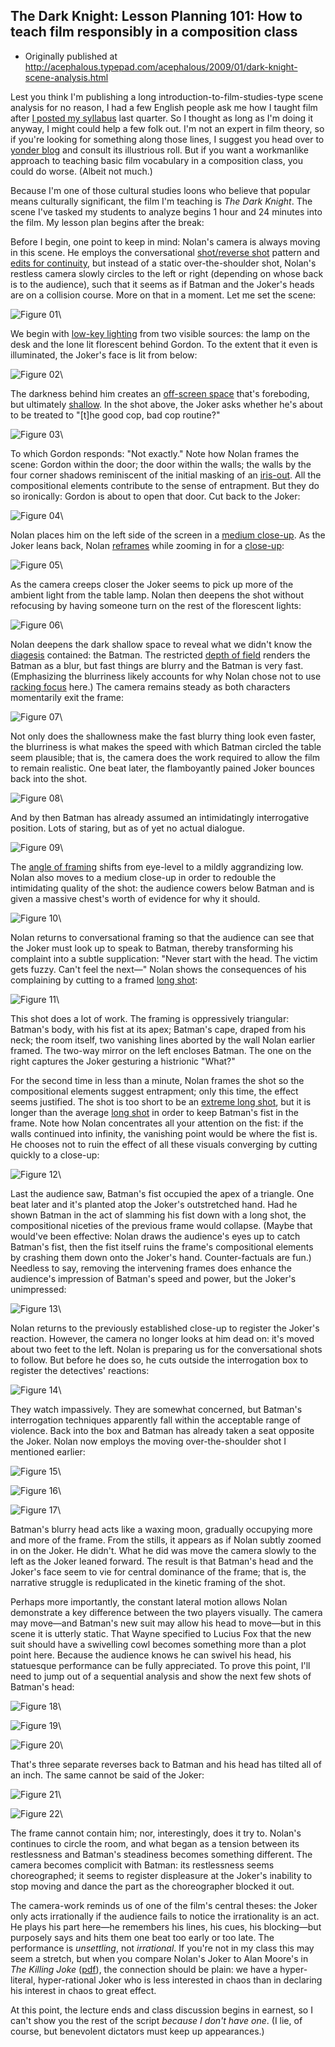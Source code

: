 ## The Dark Knight: Lesson Planning 101: How to teach film responsibly in a composition class

 * Originally published at http://acephalous.typepad.com/acephalous/2009/01/dark-knight-scene-analysis.html

Lest you think I'm publishing a long introduction-to-film-studies-type scene analysis for no reason, I had a few English people ask me how I taught film after [I posted my syllabus](http://www.thevalve.org/go/valve/article/my/) last quarter.  So I thought as long as I'm doing it anyway, I might could help a few folk out.  I'm not an expert in film theory, so if you're looking for something along those lines, I suggest you head over to [yonder blog](http://chutry.wordherders.net/wp/) and consult its illustrious roll.  But if you want a workmanlike approach to teaching basic film vocabulary in a composition class, you could do worse.  (Albeit not much.)

Because I'm one of those cultural studies loons who believe that popular means culturally significant, the film I'm teaching is *The Dark Knight*.  The scene I've tasked my students to analyze begins 1 hour and 24 minutes into the film.  My lesson plan begins after the break:

Before I begin, one point to keep in mind: Nolan's camera is always moving in this scene.  He employs the conversational [shot/reverse shot](http://classes.yale.edu/film-analysis/htmfiles/editing.htm#51531) pattern and [edits for continuity](http://classes.yale.edu/film-analysis/htmfiles/editing.htm#22186), but instead of a static over-the-shoulder shot, Nolan's restless camera slowly circles to the left or right (depending on whose back is to the audience), such that it seems as if Batman and the Joker's heads are on a collision course.  More on that in a moment.  Let me set the scene:

![Figure 01](../../images/film/the-dark-knight-1/01.jpg)\ 

We begin with [low-key lighting](http://classes.yale.edu/film-analysis/htmfiles/mise-en-scene.htm#140506) from two visible sources: the lamp on the desk and the lone lit florescent behind Gordon.  To the extent that it even is illuminated, the Joker's face is lit from below:

![Figure 02](../../images/film/the-dark-knight-1/02.jpg)\ 

The darkness behind him creates an [off-screen space](http://classes.yale.edu/film-analysis/htmfiles/mise-en-scene.htm#58416) that's foreboding, but ultimately [shallow](http://classes.yale.edu/film-analysis/htmfiles/mise-en-scene.htm#32777).  In the shot above, the Joker asks whether he's about to be treated to "[t]he good cop, bad cop routine?"  

![Figure 03](../../images/film/the-dark-knight-1/03.jpg)\ 

To which Gordon responds: "Not exactly."  Note how Nolan frames the scene: Gordon within the door; the door within the walls; the walls by the four corner shadows reminiscent of the initial masking of an [iris-out](http://classes.yale.edu/film-analysis/htmfiles/editing.htm#51528).  All the compositional elements contribute to the sense of entrapment.  But they do so ironically: Gordon is about to open that door.  Cut back to the Joker:

![Figure 04](../../images/film/the-dark-knight-1/04.jpg)\ 

Nolan places him on the left side of the screen in a [medium close-up](http://classes.yale.edu/film-analysis/htmfiles/cinematography.htm#48047).  As the Joker leans back, Nolan [reframes](http://classes.yale.edu/film-analysis/htmfiles/cinematography.htm#48018) while zooming in for a [close-up](http://classes.yale.edu/film-analysis/htmfiles/cinematography.htm#48048):

![Figure 05](../../images/film/the-dark-knight-1/05.jpg)\ 

As the camera creeps closer the Joker seems to pick up more of the ambient light from the table lamp.  Nolan then deepens the shot without refocusing by having someone turn on the rest of the florescent lights:

![Figure 06](../../images/film/the-dark-knight-1/06.jpg)\ 

Nolan deepens the dark shallow space to reveal what we didn't know the [diagesis](http://classes.yale.edu/film-analysis/htmfiles/basic-terms.htm#25890) contained: the Batman.  The restricted [depth of field](http://classes.yale.edu/film-analysis/htmfiles/cinematography.htm#38662) renders the Batman as a blur, but fast things are blurry and the Batman is very fast.  (Emphasizing the blurriness likely accounts for why Nolan chose not to use [racking focus](http://classes.yale.edu/film-analysis/htmfiles/cinematography.htm#53908) here.)  The camera remains steady as both characters momentarily exit the frame:

![Figure 07](../../images/film/the-dark-knight-1/07.jpg)\ 

Not only does the shallowness make the fast blurry thing look even faster, the blurriness is what makes the speed with which Batman circled the table seem plausible; that is, the camera does the work required to allow the film to remain realistic.  One beat later, the flamboyantly pained Joker bounces back into the shot.  

![Figure 08](../../images/film/the-dark-knight-1/08.jpg)\ 

And by then Batman has already assumed an intimidatingly interrogative position.  Lots of staring, but as of yet no actual dialogue.

![Figure 09](../../images/film/the-dark-knight-1/09.jpg)\ 

The [angle of framing](http://classes.yale.edu/film-analysis/htmfiles/cinematography.htm#48004) shifts from eye-level to a mildly aggrandizing low.  Nolan also moves to a medium close-up in order to redouble the intimidating quality of the shot: the audience cowers below Batman and is given a massive chest's worth of evidence for why it should.  

![Figure 10](../../images/film/the-dark-knight-1/10.jpg)\ 

Nolan returns to conversational framing so that the audience can see that the Joker must look up to speak to Batman, thereby transforming his complaint into a subtle supplication: "Never start with the head.  The victim gets fuzzy.  Can't feel the next—"  Nolan shows the consequences of his complaining by cutting to a framed [long shot](http://classes.yale.edu/film-analysis/htmfiles/cinematography.htm#48039):

![Figure 11](../../images/film/the-dark-knight-1/11.jpg)\ 

This shot does a lot of work.  The framing is oppressively triangular: Batman's body, with his fist at its apex; Batman's cape, draped from his neck; the room itself, two vanishing lines aborted by the wall Nolan earlier framed.  The two-way mirror on the left encloses Batman.  The one on the right captures the Joker gesturing a histrionic "What?"  

For the second time in less than a minute, Nolan frames the shot so the compositional elements suggest entrapment; only this time, the effect seems justified.  The shot is too short to be an [extreme long shot](http://classes.yale.edu/film-analysis/htmfiles/cinematography.htm#48035), but it is longer than the average [long shot](http://classes.yale.edu/film-analysis/htmfiles/cinematography.htm#48039) in order to keep Batman's fist in the frame.  Note how Nolan concentrates all your attention on the fist: if the walls continued into infinity, the vanishing point would be where the fist is.  He chooses not to ruin the effect of all these visuals converging by cutting quickly to a close-up:

![Figure 12](../../images/film/the-dark-knight-1/12.jpg)\ 

Last the audience saw, Batman's fist occupied the apex of a triangle.  One beat later and it's planted atop the Joker's outstretched hand.  Had he shown Batman in the act of slamming his fist down with a long shot, the compositional niceties of the previous frame would collapse.  (Maybe that would've been effective: Nolan draws the audience's eyes up to catch Batman's fist, then the fist itself ruins the frame's compositional elements by crashing them down onto the Joker's hand.  Counter-factuals are fun.)  Needless to say, removing the intervening frames does enhance the audience's impression of Batman's speed and power, but the Joker's unimpressed:

![Figure 13](../../images/film/the-dark-knight-1/13.jpg)\ 

Nolan returns to the previously established close-up to register the Joker's reaction.  However, the camera no longer looks at him dead on: it's moved about two feet to the left.  Nolan is preparing us for the conversational shots to follow.  But before he does so, he cuts outside the interrogation box to register the detectives' reactions:

![Figure 14](../../images/film/the-dark-knight-1/14.jpg)\ 

They watch impassively.  They are somewhat concerned, but Batman's interrogation techniques apparently fall within the acceptable range of violence.  Back into the box and Batman has already taken a seat opposite the Joker.  Nolan now employs the moving over-the-shoulder shot I mentioned earlier:

![Figure 15](../../images/film/the-dark-knight-1/15.jpg)\ 

![Figure 16](../../images/film/the-dark-knight-1/16.jpg)\ 

![Figure 17](../../images/film/the-dark-knight-1/17.jpg)\ 

Batman's blurry head acts like a waxing moon, gradually occupying more and more of the frame.  From the stills, it appears as if Nolan subtly zoomed in on the Joker.  He didn't.  What he did was move the camera slowly to the left as the Joker leaned forward.  The result is that Batman's head and the Joker's face seem to vie for central dominance of the frame; that is, the narrative struggle is reduplicated in the kinetic framing of the shot.  

Perhaps more importantly, the constant lateral motion allows Nolan demonstrate a key difference between the two players visually.  The camera may move—and Batman's new suit may allow his head to move—but in this scene it is utterly static.  That Wayne specified to Lucius Fox that the new suit should have a swivelling cowl becomes something more than a plot point here.  Because the audience knows he can swivel his head, his statuesque performance can be fully appreciated.  To prove this point, I'll need to jump out of a sequential analysis and show the next few shots of Batman's head:

![Figure 18](../../images/film/the-dark-knight-1/18.jpg)\ 

![Figure 19](../../images/film/the-dark-knight-1/19.jpg)\ 

![Figure 20](../../images/film/the-dark-knight-1/20.jpg)\ 

That's three separate reverses back to Batman and his head has tilted all of an inch.  The same cannot be said of the Joker:

![Figure 21](../../images/film/the-dark-knight-1/21.jpg)\ 

![Figure 22](../../images/film/the-dark-knight-1/22.jpg)\ 

The frame cannot contain him; nor, interestingly, does it try to.  Nolan's continues to circle the room, and what began as a tension between its restlessness and Batman's steadiness becomes something different.  The camera becomes complicit with Batman: its restlessness seems choreographed; it seems to register displeasure at the Joker's inability to stop moving and dance the part as the choreographer blocked it out.  

The camera-work reminds us of one of the film's central theses: the Joker only acts irrationally if the audience fails to notice the irrationality is an act.  He plays his part here—he remembers his lines, his cues, his blocking—but purposely says and hits them one beat too early or too late.  The performance is *unsettling*, not *irrational*.  If you're not in my class this may seem a stretch, but when you compare Nolan's Joker to Alan Moore's in *The Killing Joke* ([pdf](http://acephalous.typepad.com/files/killingjoke.pdf)), the connection should be plain: we have a hyper-literal, hyper-rational Joker who is less interested in chaos than in declaring his interest in chaos to great effect.  

At this point, the lecture ends and class discussion begins in earnest, so I can't show you the rest of the script *because I don't have one*.  (I lie, of course, but benevolent dictators must keep up appearances.)
